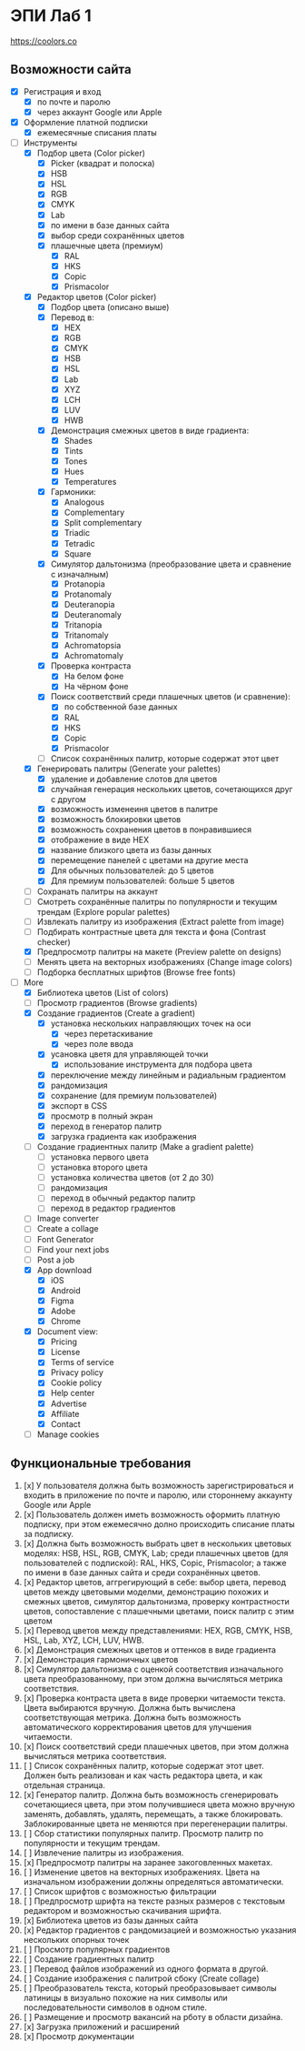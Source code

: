 # ЭПИ Лаб 1

https://coolors.co

## Возможности сайта

- [x] Регистрация и вход
  - [x] по почте и паролю
  - [x] через аккаунт Google или Apple
- [x] Оформление платной подписки
  - [x] ежемесячные списания платы
- [ ] Инструменты
  - [x] Подбор цвета (Color picker)
    - [x] Picker (квадрат и полоска)
    - [x] HSB
    - [x] HSL
    - [x] RGB
    - [x] CMYK
    - [x] Lab
    - [x] по имени в базе данных сайта
    - [x] выбор среди сохранённых цветов
    - [x] плашечные цвета (премиум)
      - [x] RAL
      - [x] HKS
      - [x] Copic
      - [x] Prismacolor
  - [x] Редактор цветов (Color picker)
    - [x] Подбор цвета (описано выше)
    - [x] Перевод в:
      - [x] HEX
      - [x] RGB
      - [x] CMYK
      - [x] HSB
      - [x] HSL
      - [x] Lab
      - [x] XYZ
      - [x] LCH
      - [x] LUV
      - [x] HWB
    - [x] Демонстрация смежных цветов в виде градиента:
      - [x] Shades
      - [x] Tints
      - [x] Tones
      - [x] Hues
      - [x] Temperatures
    - [x] Гармоники:
      - [x] Analogous
      - [x] Complementary
      - [x] Split complementary
      - [x] Triadic
      - [x] Tetradic
      - [x] Square
    - [x] Симулятор дальтонизма (преобразование цвета и сравнение с изначалным)
      - [x] Protanopia
      - [x] Protanomaly
      - [x] Deuteranopia
      - [x] Deuteranomaly
      - [x] Tritanopia
      - [x] Tritanomaly
      - [x] Achromatopsia
      - [x] Achromatomaly
    - [x] Проверка контраста
      - [x] На белом фоне
      - [x] На чёрном фоне
    - [x] Поиск соответствий среди плашечных цветов (и сравнение):
      - [x] по собственной базе данных
      - [x] RAL
      - [x] HKS
      - [x] Copic
      - [x] Prismacolor
    - [ ] Список сохранённых палитр, которые содержат этот цвет
  - [x] Генерировать палитры (Generate your palettes)
    - [x] удаление и добавление слотов для цветов
    - [x] случайная генерация нескольких цветов, сочетающихся друг с другом
    - [x] возможность изменеиня цветов в палитре
    - [x] возможность блокировки цветов
    - [x] возможность сохранения цветов в понравившиеся
    - [x] отображение в виде HEX
    - [x] название близкого цвета из базы данных
    - [x] перемещение панелей с цветами на другие места
    - [x] Для обычных пользователей: до 5 цветов
    - [x] Для премиум пользователей: больше 5 цветов
  - [ ] Сохранать палитры на аккаунт
  - [ ] Смотреть сохранённые палитры по популярности и текущим трендам (Explore popular palettes)
  - [ ] Извлекать палитру из изображения (Extract palette from image)
  - [ ] Подбирать контрастные цвета для текста и фона (Contrast checker)
  - [x] Предпросмотр палитры на макете (Preview palette on designs)
  - [ ] Менять цвета на векторных изображениях (Change image colors)
  - [ ] Подборка бесплатных шрифтов (Browse free fonts)
- [ ] More
  - [x] Библиотека цветов (List of colors)
  - [ ] Просмотр градиентов (Browse gradients)
  - [x] Создание градиентов (Create a gradient)
    - [x] установка нескольких направляющих точек на оси
      - [x] через перетаскивание
      - [x] через поле ввода
    - [x] усановка цветя для управляющей точки
      - [x] использование инструмента для подбора цвета
    - [x] переключение между линейным и радиальным градиентом
    - [x] рандомизация
    - [x] сохранение (для премиум пользователей)
    - [x] экспорт в CSS
    - [x] просмотр в полный экран
    - [x] переход в генератор палитр
    - [x] загрузка градиента как изображения
  - [ ] Создание градиентных палитр (Make a gradient palette)
    - [ ] установка первого цвета
    - [ ] установка второго цвета
    - [ ] установка количества цветов (от 2 до 30)
    - [ ] рандомизация
    - [ ] переход в обычный редактор палитр
    - [ ] переход в редактор градиентов
  - [ ] Image converter
  - [ ] Create a collage
  - [ ] Font Generator
  - [ ] Find your next jobs
  - [ ] Post a job
  - [x] App download
    - [x] iOS
    - [x] Android
    - [x] Figma
    - [x] Adobe
    - [x] Chrome
  - [x] Document view:
    - [x] Pricing
    - [x] License
    - [x] Terms of service
    - [x] Privacy policy
    - [x] Cookie policy
    - [x] Help center
    - [x] Advertise
    - [x] Affiliate
    - [x] Contact
  - [ ] Manage cookies

## Функциональные требования

1. [x] У пользователя должна быть возможность зарегистрироваться и входить в приложение
   по почте и паролю, или стороннему аккаунту Google или Apple
1. [x] Пользователь должен иметь возможность оформить платную подписку,
   при этом ежемесячно долно происходить списание платы за подписку.
1. [x] Должна быть возможность выбрать цвет в нескольких цветовых моделях:
   HSB, HSL, RGB, CMYK, Lab;
   среди плашечных цветов (для пользователей с подпиской):
   RAL, HKS, Copic, Prismacolor;
   а также по имени в базе данных сайта и среди сохранённых цветов.
1. [x] Редактор цветов, аггрегирующий в себе:
   выбор цвета, перевод цветов между цветовыми моделми,
   демонстрацию похожих и смежных цветов,
   симулятор дальтонизма,
   проверку контрастности цветов,
   сопоставление с плашечными цветами,
   поиск палитр с этим цветом
1. [x] Перевод цветов между представлениями:
   HEX, RGB, CMYK, HSB, HSL, Lab, XYZ, LCH, LUV, HWB.
1. [x] Демонстрация смежных цветов и оттенков в виде градиента
1. [x] Демонстрация гармоничных цветов
1. [x] Симулятор дальтонизма с оценкой соответствия изначального цвета
   преобразованному, при этом должна
   вычисляться метрика соответствия.
1. [x] Проверка контраста цвета в виде проверки читаемости текста.
   Цвета выбираются вручную.
   Должна быть вычислена соответствующая метрика.
   Должна быть возможность автоматического
   корректирования цветов для улучшения читаемости.
1. [x] Поиск соответствий среди плашечных цветов, при этом должна
   вычисляться метрика соответствия.
1. [ ] Список сохранённых палитр, которые содержат этот цвет.
   Должен быть реализован и как часть редактора цвета,
   и как отдельная страница.
1. [x] Генератор палитр. Должна быть возможность сгенерировать сочетающиеся цвета,
   при этом получившиеся цвета можно вручную заменять, добавлять, удалять, перемещать, а также
   блокировать. Заблокированные цвета не меняются при перегенерации палитры.
1. [ ] Сбор статистики популярных палитр.
   Просмотр палитр по популярности и текущим трендам.
1. [ ] Извлечение палитры из изображения.
1. [x] Предпросмотр палитры на заранее закоговленных макетах.
1. [ ] Изменение цветов на векторных изображениях.
   Цвета на изначальном изображении должны определяться автоматически.
1. [ ] Список шрифтов с возможностью фильтрации
1. [ ] Предпросмотр шрифта на тексте разных размеров с текстовым редактором
   и возможностью скачивания шрифта.
1. [x] Библиотека цветов из базы данных сайта
1. [x] Редактор градиентов с рандомизацией и
   возможностью указания нескольких опорных точек
1. [ ] Просмотр популярных градиентов
1. [ ] Создание градиентных палитр
1. [ ] Перевод файлов изображений из одного формата в другой.
1. [ ] Создание изображения с палитрой сбоку (Create collage)
1. [ ] Преобразователь текста, который преобразовывает символы латиницы
   в визуально похожие на них символы или последовательности символов
   в одном стиле.
1. [ ] Размещение и просмотр вакансий на рботу в области дизайна.
1. [x] Загрузка приложений и расширений
1. [x] Просмотр документации
